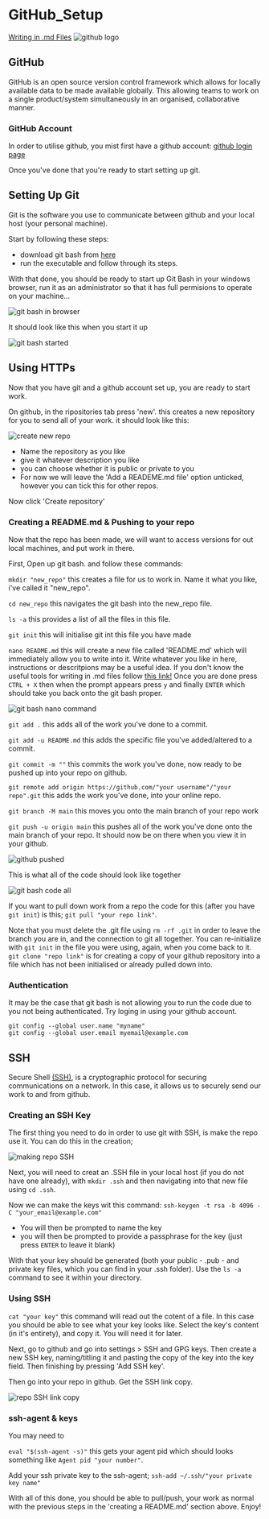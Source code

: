 # GitHub_Setup
[Writing in .md Files](https://github.com/R-a-Moore/Writing_In_md)
![github logo](https://www.netmatters.co.uk/uploads/article/636/github-NVKO.png)
## GitHub
GitHub is an open source version control framework which allows for locally available data to be made available globally. This allowing teams to work on a single product/system simultaneously in an organised, collaborative manner.


### GitHub Account
In order to utilise github, you mist first have a github account: [github login page](https://github.com/)

Once you've done that you're ready to start setting up git.
## Setting Up Git
Git is the software you use to communicate between github and your local host (your personal machine).

Start by following these steps:
- download git bash from [here](https://gitforwindows.org/)
- run the executable and follow through its steps.

With that done, you should be ready to start up Git Bash in your windows browser, run it as an administrator so that it has full permisions to operate on your machine...

![git bash in browser](https://user-images.githubusercontent.com/47668244/181805670-e543161e-7deb-495c-8220-c4ae665f7df2.png)

It should look like this when you start it up

![git bash started](https://user-images.githubusercontent.com/47668244/181805721-8c80c55e-9e8b-4d34-ad58-fb905bbe5af4.png)

## Using HTTPs
Now that you have git and a github account set up, you are ready to start work.

On github, in the ripositories tab press 'new'. this creates a new repository for you to send all of your work. it should look like this: 
 
![create new repo](https://user-images.githubusercontent.com/47668244/181805754-27727057-7221-4117-a082-06d026502b0e.png)

- Name the repository as you like
- give it whatever description you like
- you can choose whether it is public or private to you
- For now we will leave the 'Add a READEME.md file' option unticked, however you can tick this for other repos.

Now click 'Create repository'

### Creating a README.md & Pushing to your repo
Now that the repo has been made, we will want to access versions for out local machines, and put work in there.

First, Open up git bash. and follow these commands:

`mkdir "new_repo"` this creates a file for us to work in. Name it what you like, i've called it "new_repo".

`cd new_repo` this navigates the git bash into the new_repo file.

`ls -a` this provides a list of all the files in this file.

`git init` this will initialise git int this file you have made

`nano README.md` this will create a new file called 'README.md' which will immediately allow you to write into it.
Write whatever you like in here, instructions or descritpions may be a useful idea. If you don't know the useful tools for writing in .md files follow [this link!](https://github.com/R-a-Moore/Writing_In_md)
Once you are done press `CTRL + X` then when the prompt appears press `y` and finally `ENTER` which should take you back onto the git bash proper.

![git bash nano command](https://user-images.githubusercontent.com/47668244/182022514-2e112575-6ab8-4f80-b6f0-901296e1126d.png)

`git add .` this adds all of the work you've done to a commit.

`git add -u README.md` this adds the specific file you've added/altered to a commit.

`git commit -m ""` this commits the work you've done, now ready to be pushed up into your repo on github.

`git remote add origin https://github.com/"your username"/"your repo".git` this adds the work you've done, into your online repo.

`git branch -M main` this moves you onto the main branch of your repo work

`git push -u origin main` this pushes all of the work you've done onto the main branch of your repo. It should now be on there when you view it in your github.

![github pushed](https://user-images.githubusercontent.com/47668244/182022630-33e44635-2d30-42b9-9b14-c667a7d24d1a.png)

This is what all of the code should look like together

![git bash code all](https://user-images.githubusercontent.com/47668244/182022500-17aef7e5-536a-47bb-8495-0e3ccde4f219.png)

If you want to pull down work from a repo the code for this (after you have `git init`) is this; `git pull "your repo link"`.

Note that you must delete the .git file using `rm -rf .git` in order to leave the branch you are in, and the connection to git all together. You can re-initialize with `git init` in the file you were using, again, when you come back to it. `git clone "repo link"` is for creating a copy of your github repository into a file which has not been initialised or already pulled down into.

### Authentication
It may be the case that git bash is not allowing you to run the code due to you not being authenticated. Try loging in using your github account.

```commandline
git config --global user.name "myname"
git config --global user.email myemail@example.com
```

## SSH

Secure Shell [(SSH)](https://en.wikipedia.org/wiki/Secure_Shell), is a cryptographic protocol for securing communications on a network. In this case, it allows us to securely send our work to and from github.

### Creating an SSH Key
The first thing you need to do in order to use git with SSH, is make the repo use it. You can do this in the creation;

![making repo SSH](https://user-images.githubusercontent.com/47668244/181997207-ad44fff9-956a-420e-99aa-83a62ec1548d.png)

Next, you will need to creat an .SSH file in your local host (if you do not have one already), with `mkdir .ssh` and then navigating into that new file using `cd .ssh`.

Now we can make the keys wit this command: `ssh-keygen -t rsa -b 4096 -C "your_email@example.com"`

- You will then be prompted to name the key
- you will then be prompted to provide a passphrase for the key (just press `ENTER` to leave it blank)

With that your key should be generated (both your public - .pub - and private key files, which you can find in your .ssh folder). Use the `ls -a` command to see it within your directory.

### Using SSH

`cat "your key"` this command will read out the cotent of a file. In this case you should be able to see what your key looks like. Select the key's content (in it's entirety), and copy it. You will need it for later.

Next, go to github and go into settings > SSH and GPG keys. Then create a new SSH key, naming/titling it and pasting the copy of the key into the key field. Then finishing by pressing 'Add SSH key'.

Then go into your repo in github. Get the SSH link copy. 

![repo SSH link copy](https://user-images.githubusercontent.com/47668244/181997196-1b4db931-c527-4d1b-a8a8-1da585b24c5e.png)

### ssh-agent & keys
You may need to 

`eval "$(ssh-agent -s)"` this gets your agent pid which should looks something like `Agent pid "your number"`.

Add your ssh private key to the ssh-agent; `ssh-add ~/.ssh/"your private key name"`

With all of this done, you should be able to pull/push, your work as normal with the previous steps in the 'creating a README.md' section above. Enjoy!
